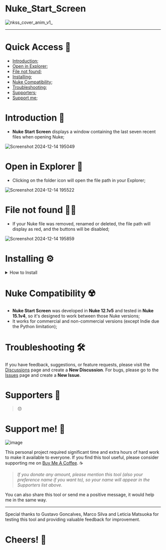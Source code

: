 # Nuke_Start_Screen
![nkss_cover_anim_v1_](https://github.com/user-attachments/assets/8a543507-4f7a-463a-8369-ceb1fb12b58c)

---

# Quick Access 🔗
- [Introduction](https://github.com/danilodelucio/Nuke_Start_Screen?tab=readme-ov-file#introduction-);
- [Open in Explorer](https://github.com/danilodelucio/Nuke_Start_Screen?tab=readme-ov-file#open-in-explorer-);
- [File not found](https://github.com/danilodelucio/Nuke_Start_Screen?tab=readme-ov-file#file-not-found-%EF%B8%8F);
- [Installing](https://github.com/danilodelucio/Nuke_Start_Screen?tab=readme-ov-file#installing-%EF%B8%8F);
- [Nuke Compatibility](https://github.com/danilodelucio/Nuke_Start_Screen?tab=readme-ov-file#nuke-compatibility-%EF%B8%8F);
- [Troubleshooting](https://github.com/danilodelucio/Nuke_Start_Screen?tab=readme-ov-file#troubleshooting-%EF%B8%8F);
- [Supporters](https://github.com/danilodelucio/Nuke_Start_Screen?tab=readme-ov-file#supporters-);
- [Support me](https://github.com/danilodelucio/Nuke_Start_Screen?tab=readme-ov-file#support-me-);

# Introduction 📌
- **Nuke Start Screen** displays a window containing the last seven recent files when opening Nuke;

![Screenshot 2024-12-14 195049](https://github.com/user-attachments/assets/045863c7-9cf3-4dd6-bd74-656f26c01832)

# Open in Explorer 📁
- Clicking on the folder icon will open the file path in your Explorer;

![Screenshot 2024-12-14 195522](https://github.com/user-attachments/assets/7167ee50-76d9-47e7-a4ff-d522234a6167)

# File not found ⛓️‍💥
- If your Nuke file was removed, renamed or deleted, the file path will display as red, and the buttons will be disabled;

![Screenshot 2024-12-14 195859](https://github.com/user-attachments/assets/f6fc781e-3d1a-4128-a3df-bbf9a9b3905a)

# Installing ⚙️

<details>
<summary><b></b>How to Install</b></summary>

- Click on the green button and download the zip file;

![image](https://github.com/user-attachments/assets/fad7e331-2c07-481b-94f0-e02ed68b3112)

- Go to your **.nuke** directory (usually at `C:\Users\%username%\.nuke`), and extract the content into a folder;

![image](https://github.com/user-attachments/assets/68b350b6-3753-454d-94f2-429f4486f7da)

- Rename the extracted folder to **Nuke_Start_Screen**;

![image](https://github.com/user-attachments/assets/be472f7e-d731-4064-b5b9-69628a7029e9)

- Inside the **Nuke_Start_Screen** folder, you should have all the content inside of it;

![image](https://github.com/user-attachments/assets/12bb73e2-b63f-47a4-a876-22f5b7e1f529)

- Open the **init.py** file (if you don't have it, you can create one); 

![image](https://github.com/user-attachments/assets/db35c52f-cfca-4303-beaf-883469039077)

- Copy the following code and paste it into your **init.py** file, then save and close it;



```python
import nuke

nuke.pluginAddPath('./Nuke_Start_Screen')
```

</details>

# Nuke Compatibility ☢️
- **Nuke Start Screen** was developed in **Nuke 12.1v5** and tested in **Nuke 15.1v4**, so it's designed to work between those Nuke versions;
- It works for commercial and non-commercial versions (except Indie due the Python limitation);

# Troubleshooting 🛠️
If you have feedback, suggestions, or feature requests, please visit the [Discussions](https://github.com/danilodelucio/Nuke_Start_Screen/discussions) page and create a **New Discussion**.
For bugs, please go to the [Issues](https://github.com/danilodelucio/Nuke_Start_Screen/issues) page and create a **New Issue**.

# Supporters 💪
> 😞

# Support me! 🥺

![image](https://github.com/user-attachments/assets/45a4c358-d381-4f80-aacf-dffc997e3b46)

This personal project required significant time and extra hours of hard work to make it available to everyone.
If you find this tool useful, please consider supporting me on [Buy Me A Coffee](https://buymeacoffee.com/danilodelucio). ☕

> _If you donate any amount, please mention this tool (also your preference name if you want to), so your name will appear in the Supporters list above._

You can also share this tool or send me a positive message, it would help me in the same way.

---

Special thanks to Gustavo Goncalves, Marco Silva and Leticia Matsuoka for testing this tool and providing valuable feedback for improvement.

# Cheers! 🥂
